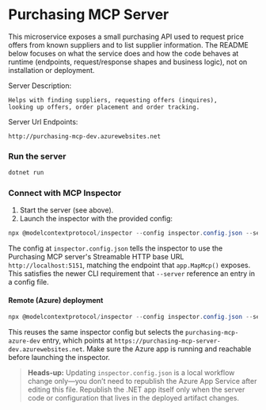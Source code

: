 # Purchasing MCP Server

This microservice exposes a small purchasing API used to request price offers from known suppliers and to list supplier information. The README below focuses on what the service does and how the code behaves at runtime (endpoints, request/response shapes and business logic), not on installation or deployment.

Server Description:

```plaintext
Helps with finding suppliers, requesting offers (inquires),
looking up offers, order placement and order tracking.
```

Server Url Endpoints:

```url
http://purchasing-mcp-dev.azurewebsites.net
```

### Run the server

```powershell
dotnet run
```

### Connect with MCP Inspector

1. Start the server (see above).
2. Launch the inspector with the provided config:

```powershell
npx @modelcontextprotocol/inspector --config inspector.config.json --server purchasing-mcp
```

The config at `inspector.config.json` tells the inspector to use the Purchasing MCP server's Streamable HTTP base URL `http://localhost:5151`, matching the endpoint that `app.MapMcp()` exposes. This satisfies the newer CLI requirement that `--server` reference an entry in a config file.

#### Remote (Azure) deployment

```powershell
npx @modelcontextprotocol/inspector --config inspector.config.json --server purchasing-mcp-azure
```

This reuses the same inspector config but selects the `purchasing-mcp-azure-dev` entry, which points at `https://purchasing-mcp-server-dev.azurewebsites.net`. Make sure the Azure app is running and reachable before launching the inspector.

> **Heads-up:** Updating `inspector.config.json` is a local workflow change only—you don’t need to republish the Azure App Service after editing this file. Republish the .NET app itself only when the server code or configuration that lives in the deployed artifact changes.
